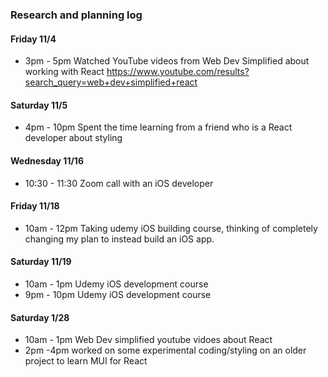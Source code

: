 ### Research and planning log

#### Friday 11/4
* 3pm - 5pm Watched YouTube videos from Web Dev Simplified about working with React https://www.youtube.com/results?search_query=web+dev+simplified+react 
#### Saturday 11/5
* 4pm - 10pm Spent the time learning from a friend who is a React developer about styling 

#### Wednesday 11/16
* 10:30 - 11:30 Zoom call with an iOS developer 
#### Friday 11/18
* 10am - 12pm Taking udemy iOS building course, thinking of completely changing my plan to instead build an iOS app. 

#### Saturday 11/19
* 10am - 1pm Udemy iOS development course 
* 9pm - 10pm Udemy iOS development course  

#### Saturday 1/28
* 10am - 1pm Web Dev simplified youtube vidoes about React
* 2pm -4pm worked on some experimental coding/styling on an older project to learn MUI for React